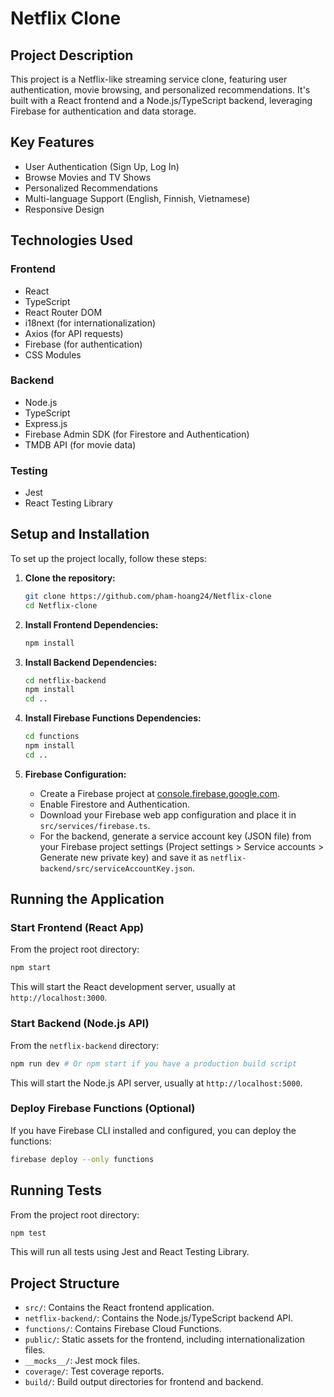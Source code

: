 
# Netflix Clone

## Project Description

This project is a Netflix-like streaming service clone, featuring user authentication, movie browsing, and personalized recommendations. It's built with a React frontend and a Node.js/TypeScript backend, leveraging Firebase for authentication and data storage.

## Key Features

*   User Authentication (Sign Up, Log In)
*   Browse Movies and TV Shows
*   Personalized Recommendations
*   Multi-language Support (English, Finnish, Vietnamese)
*   Responsive Design

## Technologies Used

### Frontend
*   React
*   TypeScript
*   React Router DOM
*   i18next (for internationalization)
*   Axios (for API requests)
*   Firebase (for authentication)
*   CSS Modules

### Backend
*   Node.js
*   TypeScript
*   Express.js
*   Firebase Admin SDK (for Firestore and Authentication)
*   TMDB API (for movie data)

### Testing
*   Jest
*   React Testing Library

## Setup and Installation

To set up the project locally, follow these steps:

1.  **Clone the repository:**

    ```bash
    git clone https://github.com/pham-hoang24/Netflix-clone
    cd Netflix-clone
    ```

2.  **Install Frontend Dependencies:**

    ```bash
    npm install
    ```

3.  **Install Backend Dependencies:**

    ```bash
    cd netflix-backend
    npm install
    cd ..
    ```

4.  **Install Firebase Functions Dependencies:**

    ```bash
    cd functions
    npm install
    cd ..
    ```

5.  **Firebase Configuration:**
    *   Create a Firebase project at [console.firebase.google.com](https://console.firebase.google.com/).
    *   Enable Firestore and Authentication.
    *   Download your Firebase web app configuration and place it in `src/services/firebase.ts`.
    *   For the backend, generate a service account key (JSON file) from your Firebase project settings (Project settings > Service accounts > Generate new private key) and save it as `netflix-backend/src/serviceAccountKey.json`.

## Running the Application

### Start Frontend (React App)

From the project root directory:

```bash
npm start
```

This will start the React development server, usually at `http://localhost:3000`.

### Start Backend (Node.js API)

From the `netflix-backend` directory:

```bash
npm run dev # Or npm start if you have a production build script
```

This will start the Node.js API server, usually at `http://localhost:5000`.

### Deploy Firebase Functions (Optional)

If you have Firebase CLI installed and configured, you can deploy the functions:

```bash
firebase deploy --only functions
```

## Running Tests

From the project root directory:

```bash
npm test
```

This will run all tests using Jest and React Testing Library.

## Project Structure

*   `src/`: Contains the React frontend application.
*   `netflix-backend/`: Contains the Node.js/TypeScript backend API.
*   `functions/`: Contains Firebase Cloud Functions.
*   `public/`: Static assets for the frontend, including internationalization files.
*   `__mocks__/`: Jest mock files.
*   `coverage/`: Test coverage reports.
*   `build/`: Build output directories for frontend and backend.

